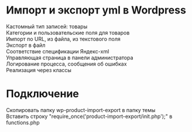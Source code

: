 # Импорт и экспорт yml в Wordpress

Кастомный тип записей: товары  
Категории и пользовательские поля для товаров  
Импорт по URL, из файла, из текстового поля  
Экспорт в файл  
Соответствие спецификации Яндекс-xml  
Управляющая страница в панели администратора  
Логирование процесса, сообщения об ошибках  
Реализация через классы  

# Подключение

Скопировать папку wp-product-import-export в папку темы  
Вставить строку "require_once('product-import-export/init.php');" в functions.php  
